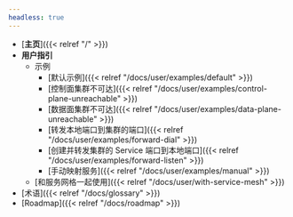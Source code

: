 ```yaml
---
headless: true
---
```


- [**主页**]({{< relref "/" >}})
- **用户指引**
  - 示例
    - [默认示例]({{< relref "/docs/user/examples/default" >}})
    - [控制面集群不可达]({{< relref "/docs/user/examples/control-plane-unreachable" >}})
    - [数据面集群不可达]({{< relref "/docs/user/examples/data-plane-unreachable" >}})
    - [转发本地端口到集群的端口]({{< relref "/docs/user/examples/forward-dial" >}})
    - [创建并转发集群的 Service 端口到本地端口]({{< relref "/docs/user/examples/forward-listen" >}})
    - [手动映射服务]({{< relref "/docs/user/examples/manual" >}})
  - [和服务网格一起使用]({{< relref "/docs/user/with-service-mesh" >}})
- [术语]({{< relref "/docs/glossary" >}})
- [Roadmap]({{< relref "/docs/roadmap" >}})
